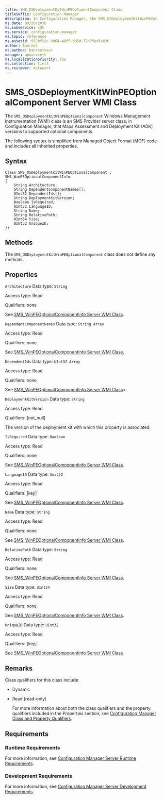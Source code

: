 ```yaml
---
title: SMS_OSDeploymentKitWinPEOptionalComponent Class
titleSuffix: Configuration Manager
description: In Configuration Manager, the SMS_OSDeploymentKitWinPEOptionalComponent WMI class is an SMS Provider server class that Maps Assessment and Deployment Kit versions to supported optional components.
ms.date: 09/20/2016
ms.subservice: sdk
ms.service: configuration-manager
ms.topic: reference
ms.assetid: 972bf59c-9d64-49ff-bd5d-77c7fed7eb36
author: Banreet
ms.author: banreetkaur
manager: apoorvseth
ms.localizationpriority: low
ms.collection: tier3
ms.reviewer: mstewart
---
```

# SMS_OSDeploymentKitWinPEOptionalComponent Server WMI Class
The `SMS_OSDeploymentKitWinPEOptionalComponent` Windows Management Instrumentation (WMI) class is an SMS Provider server class, in Configuration Manager, that Maps Assessment and Deployment Kit (ADK) versions to supported optional components.

 The following syntax is simplified from Managed Object Format (MOF) code and includes all inherited properties.

## Syntax

```
Class SMS_OSDeploymentKitWinPEOptionalComponent : SMS_WinPEOptionalComponentInfo
{
    String Architecture;
    String DependentComponentNames[];
    UInt32 DependentIds[];
    String DeploymentKitVersion;
    Boolean IsRequired;
    UInt32 LanguageID;
    String Name;
    String RelativePath;
    UInt64 Size;
    UInt32 UniqueID;
};

```

## Methods
 The `SMS_OSDeploymentKitWinPEOptionalComponent`  class does not define any methods.

## Properties
 `Architecture`
 Data type: `String`

 Access type: Read

 Qualifiers: none

 See [SMS_WinPEOptionalComponentInfo Server WMI Class](../../../develop/reference/osd/sms_winpeoptionalcomponentinfo-server-wmi-class.md).

 `DependentComponentNames`
 Data type: `String Array`

 Access type: Read

 Qualifiers: none

 See [SMS_WinPEOptionalComponentInfo Server WMI Class](../../../develop/reference/osd/sms_winpeoptionalcomponentinfo-server-wmi-class.md).

 `DependentIds`
 Data type: `UInt32 Array`

 Access type: Read

 Qualifiers: none

 See [SMS_WinPEOptionalComponentInfo Server WMI Class](../../../develop/reference/osd/sms_winpeoptionalcomponentinfo-server-wmi-class.md)>.

 `DeploymentKitVersion`
 Data type: `String`

 Access type: Read

 Qualifiers: [not_null]

 The version of the deployment kit with which this property is associated.

 `IsRequired`
 Data type: `Boolean`

 Access type: Read

 Qualifiers: none

 See [SMS_WinPEOptionalComponentInfo Server WMI Class](../../../develop/reference/osd/sms_winpeoptionalcomponentinfo-server-wmi-class.md).

 `LanguageID`
 Data type: `Unit32`

 Access type: Read

 Qualifiers: [key]

 See [SMS_WinPEOptionalComponentInfo Server WMI Class](../../../develop/reference/osd/sms_winpeoptionalcomponentinfo-server-wmi-class.md).

 `Name`
 Data type: `String`

 Access type: Read

 Qualifiers: none

 See [SMS_WinPEOptionalComponentInfo Server WMI Class](../../../develop/reference/osd/sms_winpeoptionalcomponentinfo-server-wmi-class.md).

 `RelativePath`
 Data type: `String`

 Access type: Read

 Qualifiers: none

 See [SMS_WinPEOptionalComponentInfo Server WMI Class](../../../develop/reference/osd/sms_winpeoptionalcomponentinfo-server-wmi-class.md).

 `Size`
 Data type: `UInt34`

 Access type: Read

 Qualifiers: none

 See [SMS_WinPEOptionalComponentInfo Server WMI Class](../../../develop/reference/osd/sms_winpeoptionalcomponentinfo-server-wmi-class.md).

 `UniqueID`
 Data type: `UInt32`

 Access type: Read

 Qualifiers: [key]

 See [SMS_WinPEOptionalComponentInfo Server WMI Class](../../../develop/reference/osd/sms_winpeoptionalcomponentinfo-server-wmi-class.md).

## Remarks
 Class qualifiers for this class include:

- Dynamic

- Read (read-only)

  For more information about both the class qualifiers and the property qualifiers included in the Properties section, see [Configuration Manager Class and Property Qualifiers](../../../develop/reference/misc/class-and-property-qualifiers.md).

## Requirements

### Runtime Requirements
 For more information, see [Configuration Manager Server Runtime Requirements](../../../develop/core/reqs/server-runtime-requirements.md).

### Development Requirements
 For more information, see [Configuration Manager Server Development Requirements](../../../develop/core/reqs/server-development-requirements.md).
